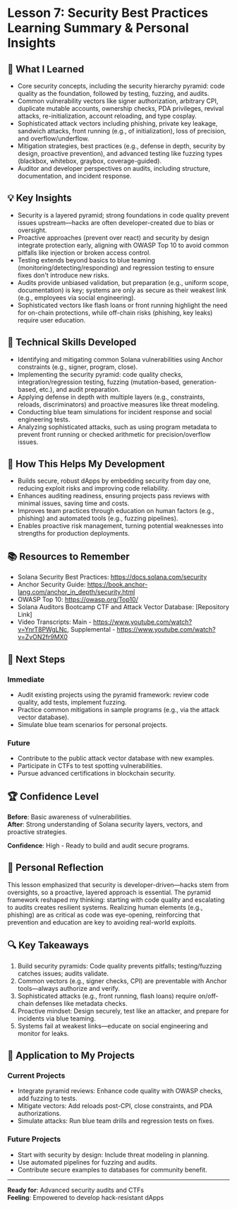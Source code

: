 # Lesson 7: Security Best Practices Learning Summary & Personal Insights

## 🎯 What I Learned
- Core security concepts, including the security hierarchy pyramid: code quality as the foundation, followed by testing, fuzzing, and audits.
- Common vulnerability vectors like signer authorization, arbitrary CPI, duplicate mutable accounts, ownership checks, PDA privileges, revival attacks, re-initialization, account reloading, and type cosplay.
- Sophisticated attack vectors including phishing, private key leakage, sandwich attacks, front running (e.g., of initialization), loss of precision, and overflow/underflow.
- Mitigation strategies, best practices (e.g., defense in depth, security by design, proactive prevention), and advanced testing like fuzzing types (blackbox, whitebox, graybox, coverage-guided).
- Auditor and developer perspectives on audits, including structure, documentation, and incident response.

## 💡 Key Insights
- Security is a layered pyramid; strong foundations in code quality prevent issues upstream—hacks are often developer-created due to bias or oversight.
- Proactive approaches (prevent over react) and security by design integrate protection early, aligning with OWASP Top 10 to avoid common pitfalls like injection or broken access control.
- Testing extends beyond basics to blue teaming (monitoring/detecting/responding) and regression testing to ensure fixes don't introduce new risks.
- Audits provide unbiased validation, but preparation (e.g., uniform scope, documentation) is key; systems are only as secure as their weakest link (e.g., employees via social engineering).
- Sophisticated vectors like flash loans or front running highlight the need for on-chain protections, while off-chain risks (phishing, key leaks) require user education.

## 🔧 Technical Skills Developed
- Identifying and mitigating common Solana vulnerabilities using Anchor constraints (e.g., signer, program, close).
- Implementing the security pyramid: code quality checks, integration/regression testing, fuzzing (mutation-based, generation-based, etc.), and audit preparation.
- Applying defense in depth with multiple layers (e.g., constraints, reloads, discriminators) and proactive measures like threat modeling.
- Conducting blue team simulations for incident response and social engineering tests.
- Analyzing sophisticated attacks, such as using program metadata to prevent front running or checked arithmetic for precision/overflow issues.

## 🚀 How This Helps My Development
- Builds secure, robust dApps by embedding security from day one, reducing exploit risks and improving code reliability.
- Enhances auditing readiness, ensuring projects pass reviews with minimal issues, saving time and costs.
- Improves team practices through education on human factors (e.g., phishing) and automated tools (e.g., fuzzing pipelines).
- Enables proactive risk management, turning potential weaknesses into strengths for production deployments.

## 📚 Resources to Remember
- Solana Security Best Practices: https://docs.solana.com/security
- Anchor Security Guide: https://book.anchor-lang.com/anchor_in_depth/security.html
- OWASP Top 10: https://owasp.org/Top10/
- Solana Auditors Bootcamp CTF and Attack Vector Database: [Repository Link]
- Video Transcripts: Main - https://www.youtube.com/watch?v=YnrT8PWgLNc, Supplemental - https://www.youtube.com/watch?v=ZvON2fr9MX0

## 🎯 Next Steps
### **Immediate**
- Audit existing projects using the pyramid framework: review code quality, add tests, implement fuzzing.
- Practice common mitigations in sample programs (e.g., via the attack vector database).
- Simulate blue team scenarios for personal projects.

### **Future**
- Contribute to the public attack vector database with new examples.
- Participate in CTFs to test spotting vulnerabilities.
- Pursue advanced certifications in blockchain security.

## 🏆 Confidence Level
**Before**: Basic awareness of vulnerabilities.  
**After**: Strong understanding of Solana security layers, vectors, and proactive strategies.

**Confidence**: High - Ready to build and audit secure programs.

## 💭 Personal Reflection
This lesson emphasized that security is developer-driven—hacks stem from oversights, so a proactive, layered approach is essential. The pyramid framework reshaped my thinking: starting with code quality and escalating to audits creates resilient systems. Realizing human elements (e.g., phishing) are as critical as code was eye-opening, reinforcing that prevention and education are key to avoiding real-world exploits.

## 🔍 Key Takeaways
1. Build security pyramids: Code quality prevents pitfalls; testing/fuzzing catches issues; audits validate.
2. Common vectors (e.g., signer checks, CPI) are preventable with Anchor tools—always authorize and verify.
3. Sophisticated attacks (e.g., front running, flash loans) require on/off-chain defenses like metadata checks.
4. Proactive mindset: Design securely, test like an attacker, and prepare for incidents via blue teaming.
5. Systems fail at weakest links—educate on social engineering and monitor for leaks.

## 🎯 Application to My Projects
### **Current Projects**
- Integrate pyramid reviews: Enhance code quality with OWASP checks, add fuzzing to tests.
- Mitigate vectors: Add reloads post-CPI, close constraints, and PDA authorizations.
- Simulate attacks: Run blue team drills and regression tests on fixes.

### **Future Projects**
- Start with security by design: Include threat modeling in planning.
- Use automated pipelines for fuzzing and audits.
- Contribute secure examples to databases for community benefit.

---
**Ready for**: Advanced security audits and CTFs  
**Feeling**: Empowered to develop hack-resistant dApps
